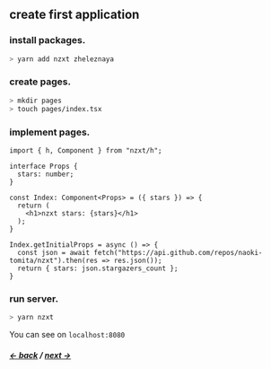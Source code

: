 ## create first application

### install packages.

```bash
> yarn add nzxt zheleznaya
```

### create pages.

```bash
> mkdir pages
> touch pages/index.tsx
```

### implement pages.

```tsx
import { h, Component } from "nzxt/h";

interface Props {
  stars: number;
}

const Index: Component<Props> = ({ stars }) => {
  return (
    <h1>nzxt stars: {stars}</h1>
  );
}

Index.getInitialProps = async () => {
  const json = await fetch("https://api.github.com/repos/naoki-tomita/nzxt").then(res => res.json());
  return { stars: json.stargazers_count };
}
```

### run server.

```bash
> yarn nzxt
```

You can see on `localhost:8080`

##### [<- back](./getting-started) / [next ->](./api-references-cli)
